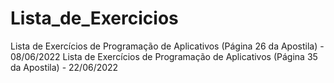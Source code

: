 # Lista_de_Exercicios
Lista de Exercícios de Programação de Aplicativos (Página 26 da Apostila) - 08/06/2022
Lista de Exercícios de Programação de Aplicativos (Página 35 da Apostila) - 22/06/2022
